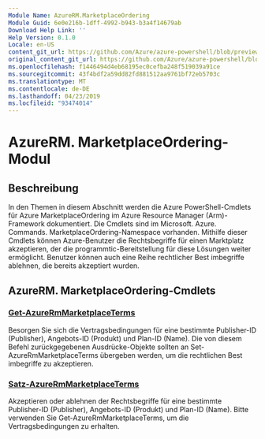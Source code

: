 ```yaml
---
Module Name: AzureRM.MarketplaceOrdering
Module Guid: 6e0e216b-1dff-4992-b943-b3a4f14679ab
Download Help Link: ''
Help Version: 0.1.0
Locale: en-US
content_git_url: https://github.com/Azure/azure-powershell/blob/preview/src/ResourceManager/MarketplaceOrdering/Commands.MarketplaceOrdering/help/AzureRM.MarketplaceOrdering.md
original_content_git_url: https://github.com/Azure/azure-powershell/blob/preview/src/ResourceManager/MarketplaceOrdering/Commands.MarketplaceOrdering/help/AzureRM.MarketplaceOrdering.md
ms.openlocfilehash: f1446494d4eb68195ec0cefba248f519039a91ce
ms.sourcegitcommit: 43f4bdf2a59dd82fd881512aa9761bf72eb5703c
ms.translationtype: MT
ms.contentlocale: de-DE
ms.lasthandoff: 04/23/2019
ms.locfileid: "93474014"
---
```

# AzureRM. MarketplaceOrdering-Modul
## Beschreibung
In den Themen in diesem Abschnitt werden die Azure PowerShell-Cmdlets für Azure MarketplaceOrdering im Azure Resource Manager (Arm)-Framework dokumentiert. Die Cmdlets sind im Microsoft. Azure. Commands. MarketplaceOrdering-Namespace vorhanden. Mithilfe dieser Cmdlets können Azure-Benutzer die Rechtsbegriffe für einen Marktplatz akzeptieren, der die programmtic-Bereitstellung für diese Lösungen weiter ermöglicht. Benutzer können auch eine Reihe rechtlicher Best imbegriffe ablehnen, die bereits akzeptiert wurden.

## AzureRM. MarketplaceOrdering-Cmdlets
### [Get-AzureRmMarketplaceTerms](Get-AzureRmMarketplaceTerms.md)
Besorgen Sie sich die Vertragsbedingungen für eine bestimmte Publisher-ID (Publisher), Angebots-ID (Produkt) und Plan-ID (Name). Die von diesem Befehl zurückgegebenen Ausdrücke-Objekte sollten an Set-AzureRmMarketplaceTerms übergeben werden, um die rechtlichen Best imbegriffe zu akzeptieren.

### [Satz-AzureRmMarketplaceTerms](Set-AzureRmMarketplaceTerms.md)
Akzeptieren oder ablehnen der Rechtsbegriffe für eine bestimmte Publisher-ID (Publisher), Angebots-ID (Produkt) und Plan-ID (Name). Bitte verwenden Sie Get-AzureRmMarketplaceTerms, um die Vertragsbedingungen zu erhalten.

